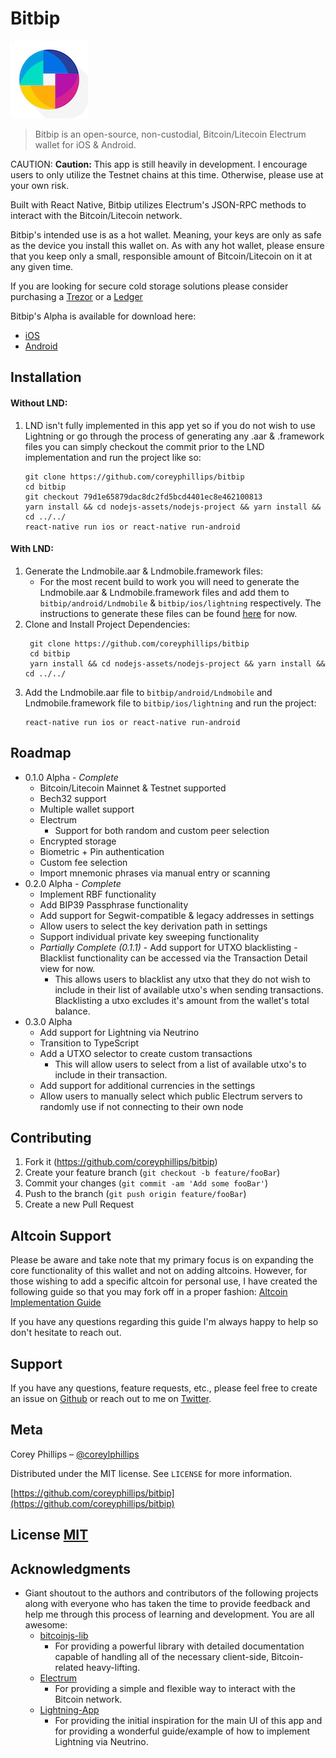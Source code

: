 # Bitbip

![](header.png)

> Bitbip is an open-source, non-custodial, Bitcoin/Litecoin Electrum wallet for iOS & Android.

CAUTION: **Caution:**
This app is still heavily in development. I encourage users to only utilize the Testnet chains at this time. Otherwise, please use at your own risk.

Built with React Native, Bitbip utilizes Electrum's JSON-RPC methods to interact with the Bitcoin/Litecoin network.

Bitbip's intended use is as a hot wallet.
Meaning, your keys are only as safe as the device you install this wallet on.
As with any hot wallet, please ensure that you keep only a small, responsible amount of Bitcoin/Litecoin on it at any given time.

If you are looking for secure cold storage solutions please consider purchasing a [Trezor](https://wallet.trezor.io) or a [Ledger](https://www.ledger.com/)

Bitbip's Alpha is available for download here:

* [iOS](https://testflight.apple.com/join/yTLqj9Xn)
* [Android](https://play.google.com/store/apps/details?id=com.kisswallet)

## Installation
#### Without LND:
1. LND isn't fully implemented in this app yet so if you do not wish to use Lightning or go through the process of generating any .aar & .framework files you can simply checkout the commit prior to the LND implementation and run the project like so:
    ```
    git clone https://github.com/coreyphillips/bitbip
    cd bitbip
    git checkout 79d1e65879dac8dc2fd5bcd4401ec8e462100813
    yarn install && cd nodejs-assets/nodejs-project && yarn install && cd ../../
    react-native run ios or react-native run-android
    ```
#### With LND:
1. Generate the Lndmobile.aar & Lndmobile.framework files:
    * For the most recent build to work you will need to generate the Lndmobile.aar & Lndmobile.framework files and add them to `bitbip/android/Lndmobile` & `bitbip/ios/lightning` respectively. The instructions to generate these files can be found [here](https://github.com/lightningnetwork/lnd/pull/3282) for now.
2. Clone and Install Project Dependencies:
   ```
    git clone https://github.com/coreyphillips/bitbip
    cd bitbip
    yarn install && cd nodejs-assets/nodejs-project && yarn install && cd ../../
    ```
3. Add the Lndmobile.aar file to `bitbip/android/Lndmobile` and Lndmobile.framework file to `bitbip/ios/lightning` and run the project:
    ```
    react-native run ios or react-native run-android
    ```
## Roadmap

* 0.1.0 Alpha - *Complete*
    * Bitcoin/Litecoin Mainnet & Testnet supported
    * Bech32 support
    * Multiple wallet support
    * Electrum
        * Support for both random and custom peer selection
    * Encrypted storage
    * Biometric + Pin authentication
    * Custom fee selection
    * Import mnemonic phrases via manual entry or scanning
* 0.2.0 Alpha - *Complete*
    * Implement RBF functionality
    * Add BIP39 Passphrase functionality
    * Add support for Segwit-compatible & legacy addresses in settings
    * Allow users to select the key derivation path in settings
    * Support individual private key sweeping functionality
    * *Partially Complete (0.1.1)* - Add support for UTXO blacklisting - Blacklist functionality can be accessed via the Transaction Detail view for now.
        * This allows users to blacklist any utxo that they do not wish to include in their list of available utxo's when sending transactions. Blacklisting a utxo excludes it's amount from the wallet's total balance.
* 0.3.0 Alpha
    * Add support for Lightning via Neutrino
    * Transition to TypeScript
    * Add a UTXO selector to create custom transactions
        * This will allow users to select from a list of available utxo's to include in their transaction.
    * Add support for additional currencies in the settings
    * Allow users to manually select which public Electrum servers to randomly use if not connecting to their own node
    
## Contributing

1. Fork it (<https://github.com/coreyphillips/bitbip>)
2. Create your feature branch (`git checkout -b feature/fooBar`)
3. Commit your changes (`git commit -am 'Add some fooBar'`)
4. Push to the branch (`git push origin feature/fooBar`)
5. Create a new Pull Request

## Altcoin Support
Please be aware and take note that my primary focus is on expanding the core functionality of this wallet and not on adding altcoins. However, for those wishing to add a specific altcoin for personal use, I have created the following guide so that you may fork off in a proper fashion:
[Altcoin Implementation Guide](https://gist.github.com/coreyphillips/91de5d15964797054988522664cc3150)
 
 If you have any questions regarding this guide I'm always happy to help so don't hesitate to reach out.

## Support

If you have any questions, feature requests, etc., please feel free to create an issue on [Github](https://github.com/coreyphillips/bitbip/issues) or reach out to me on [Twitter](https://twitter.com/coreylphillips).

## Meta

Corey Phillips – [@coreylphillips](https://twitter.com/coreylphillips)

Distributed under the MIT license. See ``LICENSE`` for more information.

[https://github.com/coreyphillips/bitbip](https://github.com/coreyphillips/bitbip)

## License [MIT](https://github.com/coreyphillips/bitbip/blob/master/LICENSE)

## Acknowledgments
* Giant shoutout to the authors and contributors of the following projects along with everyone who has taken the time to provide feedback and help me through this process of learning and development. You are all awesome:
    * [bitcoinjs-lib](https://github.com/bitcoinjs/bitcoinjs-lib)
        * For providing a powerful library with detailed documentation capable of handling all of the necessary client-side, Bitcoin-related heavy-lifting.
    * [Electrum](https://electrum.org)
        * For providing a simple and flexible way to interact with the Bitcoin network.
    * [Lightning-App](https://github.com/lightninglabs/lightning-app)
        * For providing the initial inspiration for the main UI of this app and for providing a wonderful guide/example of how to implement Lightning via Neutrino.
